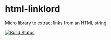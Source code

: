 html-linklord
=============

Micro library to extract links from an HTML string

[![Build Status](https://travis-ci.org/piradoiv/html-linklord.png?branch=master)](https://travis-ci.org/piradoiv/html-linklord)
